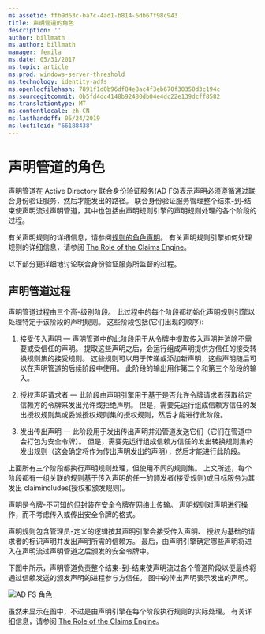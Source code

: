```yaml
---
ms.assetid: ffb9d63c-ba7c-4ad1-b814-6db67f98c943
title: 声明管道的角色
description: ''
author: billmath
ms.author: billmath
manager: femila
ms.date: 05/31/2017
ms.topic: article
ms.prod: windows-server-threshold
ms.technology: identity-adfs
ms.openlocfilehash: 7891f1d0b96df84e8ac4f3eb670f30350d3c194c
ms.sourcegitcommit: 0b5fd4dc4148b92480db04e4dc22e139dcff8582
ms.translationtype: MT
ms.contentlocale: zh-CN
ms.lasthandoff: 05/24/2019
ms.locfileid: "66188438"
---
```

# <a name="the-role-of-the-claims-pipeline"></a>声明管道的角色
声明管道在 Active Directory 联合身份验证服务\(AD FS\)表示声明必须遵循通过联合身份验证服务，然后才能发出的路径。 联合身份验证服务管理整个结束\-到\-结束使声明流过声明管道，其中也包括由声明规则引擎的声明规则处理的各个阶段的过程。  
  
有关声明规则的详细信息，请参阅[规则的角色声明](The-Role-of-Claim-Rules.md)。 有关声明规则引擎如何处理规则的详细信息，请参阅 [The Role of the Claims Engine](The-Role-of-the-Claims-Engine.md)。  
  
以下部分更详细地讨论联合身份验证服务所监督的过程。  
  
## <a name="claims-pipeline-process"></a>声明管道过程  
声明管道过程由三个高\-级别阶段。 此过程中的每个阶段都初始化声明规则引擎以处理特定于该阶段的声明规则。 这些阶段包括\(它们出现的顺序\):  
  
1.  接受传入声明 — 声明管道中的此阶段用于从令牌中提取传入声明并消除不需要或受信任的声明。 提取这些声明之后，会运行组成声明提供方信任的接受转换规则集的接受规则。 这些规则可以用于传递或添加新声明，这些声明随后可以在声明管道的后续阶段中使用。 此阶段的输出用作第二个和第三个阶段的输入。  
  
2.  授权声明请求者 — 此阶段由声明引擎用于基于是否允许令牌请求者获取给定信赖方的令牌来发出允许或拒绝声明。 但是，需要先运行组成信赖方信任的发出授权规则集或委派授权规则集的授权规则，然后才能进行此阶段。  
  
3.  发出传出声明 — 此阶段用于发出传出声明并沿管道发送它们（它们在管道中会打包为安全令牌）。 但是，需要先运行组成信赖方信任的发出转换规则集的发出规则（这会确定将作为传出声明发出的声明），然后才能进行此阶段。  
  
上面所有三个阶段都执行声明规则处理，但使用不同的规则集。 上文所述，每个阶段都有一组关联的规则基于传入声明的任一的颁发者\(接受规则\)或目标服务为其发出 claimincludes\(授权和颁发规则\)。  
  
声明是令牌\-不可知的但封装在安全令牌在网络上传输。 声明规则对声明进行操作，而不考虑传入或传出安全令牌的格式。  
  
声明规则包含管理员\-定义的逻辑按其声明引擎会接受传入声明、 授权为基础的请求者的标识声明并发出声明所需的信赖方。 最后，由声明引擎确定哪些声明将进入在声明流过声明管道之后颁发的安全令牌中。  
  
下图中所示，声明管道负责整个结束\-到\-结束使声明流过各个管道阶段以便最终将通过信赖发送的颁发声明的进程参与方信任。 图中的传出声明表示发出的声明。  
  
![AD FS 角色](media/adfs2_pipeline.gif)  
  
虽然未显示在图中，不过是由声明引擎在每个阶段执行规则的实际处理。 有关详细信息，请参阅 [The Role of the Claims Engine](The-Role-of-the-Claims-Engine.md)。  
  

